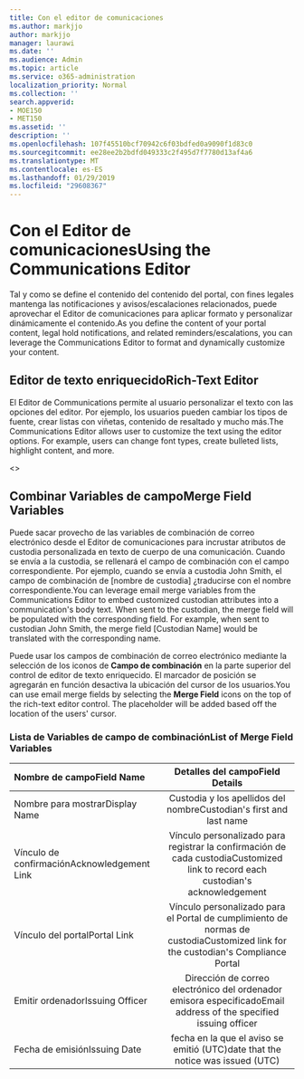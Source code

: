 ```yaml
---
title: Con el editor de comunicaciones
ms.author: markjjo
author: markjjo
manager: laurawi
ms.date: ''
ms.audience: Admin
ms.topic: article
ms.service: o365-administration
localization_priority: Normal
ms.collection: ''
search.appverid:
- MOE150
- MET150
ms.assetid: ''
description: ''
ms.openlocfilehash: 107f45510bcf70942c6f03bdfed0a9090f1d83c0
ms.sourcegitcommit: ee28ee2b2bdfd049333c2f495d7f7780d13af4a6
ms.translationtype: MT
ms.contentlocale: es-ES
ms.lasthandoff: 01/29/2019
ms.locfileid: "29608367"
---
```

# <a name="using-the-communications-editor"></a><span data-ttu-id="6a9be-102">Con el Editor de comunicaciones</span><span class="sxs-lookup"><span data-stu-id="6a9be-102">Using the Communications Editor</span></span>
<span data-ttu-id="6a9be-103">Tal y como se define el contenido del contenido del portal, con fines legales mantenga las notificaciones y avisos/escalaciones relacionados, puede aprovechar el Editor de comunicaciones para aplicar formato y personalizar dinámicamente el contenido.</span><span class="sxs-lookup"><span data-stu-id="6a9be-103">As you define the content of your portal content, legal hold notifications, and related reminders/escalations, you can leverage the Communications Editor to format and dynamically customize your content.</span></span>

## <a name="rich-text-editor"></a><span data-ttu-id="6a9be-104">Editor de texto enriquecido</span><span class="sxs-lookup"><span data-stu-id="6a9be-104">Rich-Text Editor</span></span> 

<span data-ttu-id="6a9be-p101">El Editor de Communications permite al usuario personalizar el texto con las opciones del editor. Por ejemplo, los usuarios pueden cambiar los tipos de fuente, crear listas con viñetas, contenido de resaltado y mucho más.</span><span class="sxs-lookup"><span data-stu-id="6a9be-p101">The Communications Editor allows user to customize the text using the editor options. For example, users can change font types, create bulleted lists, highlight content, and more.</span></span> 

<<include screenshot>>

## <a name="merge-field-variables"></a><span data-ttu-id="6a9be-107">Combinar Variables de campo</span><span class="sxs-lookup"><span data-stu-id="6a9be-107">Merge Field Variables</span></span>

<span data-ttu-id="6a9be-p102">Puede sacar provecho de las variables de combinación de correo electrónico desde el Editor de comunicaciones para incrustar atributos de custodia personalizada en texto de cuerpo de una comunicación. Cuando se envía a la custodia, se rellenará el campo de combinación con el campo correspondiente. Por ejemplo, cuando se envía a custodia John Smith, el campo de combinación de [nombre de custodia] ¿traducirse con el nombre correspondiente.</span><span class="sxs-lookup"><span data-stu-id="6a9be-p102">You can leverage email merge variables from the Communications Editor to embed customized custodian attributes into a communication's body text. When sent to the custodian, the merge field will be populated with the corresponding field. For example, when sent to custodian John Smith, the merge field [Custodian Name] would be translated with the corresponding name.</span></span> 

<span data-ttu-id="6a9be-p103">Puede usar los campos de combinación de correo electrónico mediante la selección de los iconos de **Campo de combinación** en la parte superior del control de editor de texto enriquecido. El marcador de posición se agregarán en función desactiva la ubicación del cursor de los usuarios.</span><span class="sxs-lookup"><span data-stu-id="6a9be-p103">You can use email merge fields by selecting the **Merge Field** icons on the top of the rich-text editor control. The placeholder will be added based off the location of the users' cursor.</span></span> 

### <a name="list-of-merge-field-variables"></a><span data-ttu-id="6a9be-113">Lista de Variables de campo de combinación</span><span class="sxs-lookup"><span data-stu-id="6a9be-113">List of Merge Field Variables</span></span>
| <span data-ttu-id="6a9be-114">Nombre de campo</span><span class="sxs-lookup"><span data-stu-id="6a9be-114">Field Name</span></span>                  | <span data-ttu-id="6a9be-115">Detalles del campo</span><span class="sxs-lookup"><span data-stu-id="6a9be-115">Field Details</span></span> | 
| :------------------- | :-------------------: |
| <span data-ttu-id="6a9be-116">Nombre para mostrar</span><span class="sxs-lookup"><span data-stu-id="6a9be-116">Display Name</span></span>  | <span data-ttu-id="6a9be-117">Custodia y los apellidos del nombre</span><span class="sxs-lookup"><span data-stu-id="6a9be-117">Custodian's first and last name</span></span> | 
| <span data-ttu-id="6a9be-118">Vínculo de confirmación</span><span class="sxs-lookup"><span data-stu-id="6a9be-118">Acknowledgement Link</span></span>                 | <span data-ttu-id="6a9be-119">Vínculo personalizado para registrar la confirmación de cada custodia</span><span class="sxs-lookup"><span data-stu-id="6a9be-119">Customized link to record each custodian's acknowledgement</span></span>                 |
| <span data-ttu-id="6a9be-120">Vínculo del portal</span><span class="sxs-lookup"><span data-stu-id="6a9be-120">Portal Link</span></span>     | <span data-ttu-id="6a9be-121">Vínculo personalizado para el Portal de cumplimiento de normas de custodia</span><span class="sxs-lookup"><span data-stu-id="6a9be-121">Customized link for the custodian's Compliance Portal</span></span>                 |
| <span data-ttu-id="6a9be-122">Emitir ordenador</span><span class="sxs-lookup"><span data-stu-id="6a9be-122">Issuing Officer</span></span>                   | <span data-ttu-id="6a9be-123">Dirección de correo electrónico del ordenador emisora especificado</span><span class="sxs-lookup"><span data-stu-id="6a9be-123">Email address of the specified issuing officer</span></span>                   |
| <span data-ttu-id="6a9be-124">Fecha de emisión</span><span class="sxs-lookup"><span data-stu-id="6a9be-124">Issuing Date</span></span>                   | <span data-ttu-id="6a9be-125">fecha en la que el aviso se emitió (UTC)</span><span class="sxs-lookup"><span data-stu-id="6a9be-125">date that the notice was issued (UTC)</span></span>              |